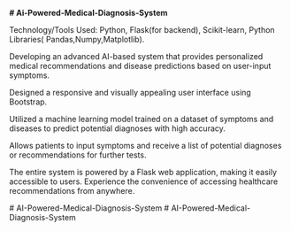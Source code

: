  **# Ai-Powered-Medical-Diagnosis-System**

Technology/Tools Used: Python, Flask(for backend), Scikit-learn, Python Libraries( Pandas,Numpy,Matplotlib).

Developing an advanced AI-based system that provides personalized medical recommendations and disease predictions based on user-input symptoms. 

Designed a responsive and visually appealing user interface using Bootstrap.

Utilized a machine learning model trained on a dataset of symptoms and diseases to predict potential diagnoses with high accuracy.

Allows patients to input symptoms and receive a list of potential diagnoses or recommendations for further tests.

The entire system is powered by a Flask web application, making it easily accessible to users. Experience the convenience of accessing healthcare recommendations from anywhere. 

#   A I - P o w e r e d - M e d i c a l - D i a g n o s i s - S y s t e m  
 #   A I - P o w e r e d - M e d i c a l - D i a g n o s i s - S y s t e m  
 